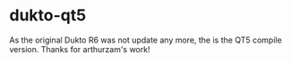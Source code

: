 # dukto-qt5

As the original Dukto R6 was not update any more, the is the QT5 compile version.
Thanks for arthurzam's work!

